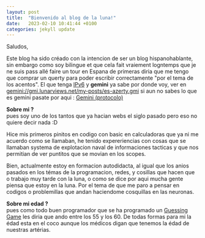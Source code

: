 ```yaml
---
layout: post
title:  "Bienvenido al blog de la luna!"
date:   2023-02-10 10:41:44 +0100
categories: jekyll update
---
```

Saludos, 

Este blog ha sido créado con la intencion de ser un blog hispanohablante, sin embargo como soy bilingue et que cela fait vraiement logntemps que je ne suis pass allé faire un tour en Espana de primeras diria que me tengo que comprar un querty para poder escribir correctamente "por el tema de los acentos". El que tenga [IPv6](https://es.wikipedia.org/wiki/IPv6) y **gemini** ya sabe por donde voy, ver en [gemini://gmi.lunarviews.net/my-posts/es-azerty.gmi](gemini://gmi.lunarviews.net/my-posts/es-azerty.gmi) si aun no sabes lo que es gemini pasate por aqui : [Gemini (protocolo)](https://es.wikipedia.org/wiki/Gemini_(protocolo)) 

**Sobre mi ?**   
pues soy uno de los tantos que ya hacian webs el siglo pasado pero eso no quiere decir nada :D 

Hice mis primeros pinitos en codigo con basic en calculadoras que ya ni me acuerdo como se llamaban, he tenido expereriencias con cosas que se llamaban systema de explotacion naval de informaciones tacticas y que nos permitian de ver puntitos que se movian en los scopes.

Bien, actualmente estoy en formacion autodidacta, al igual que los anios pasados en los témas de la programacion, redes, y cosillas que hacen que o trabajo muy tarde con la luna, o como se dice por aqui mucha gente piensa que estoy en la luna. Por el tema de que me paro a pensar en codigos o problemillas que andan haciendome cosquillas en las neuronas.

**Sobre mi edad ?**  
pues como todo buen programador que se ha programado un [Guessing Game](https://doc.rust-lang.org/book/ch02-00-guessing-game-tutorial.html) les diria que ando entre los 55 y los 60. De todas formas para mi la édad esta en el coco aunque los médicos digan que tenemos la édad  de nuestras artérias.